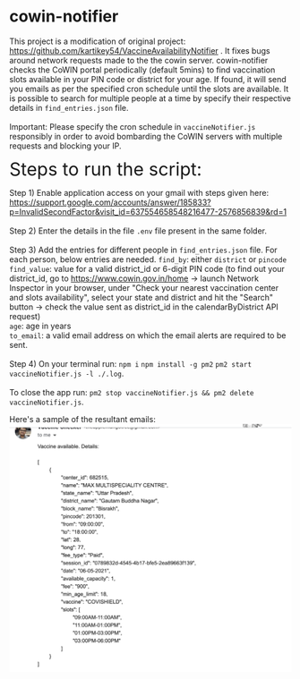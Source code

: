 # cowin-notifier
This project is a modification of original project: https://github.com/kartikey54/VaccineAvailabilityNotifier . It fixes bugs around network requests made to the the cowin server.
cowin-notifier checks the CoWIN portal periodically (default 5mins) to find vaccination slots available in your PIN code or district for your age. If found, it will send you emails as per the specified cron schedule until the slots are available. It is possible to search for multiple people at a time by specify their respective details in `find_entries.json` file.
\
\
Important: Please specify the cron schedule in `vaccineNotifier.js` responsibly in order to avoid bombarding the CoWIN servers with multiple requests and blocking your IP.


<font size="6"> Steps to run the script: </font> 

Step 1) Enable application access on your gmail with steps given here:
https://support.google.com/accounts/answer/185833?p=InvalidSecondFactor&visit_id=637554658548216477-2576856839&rd=1  
\
Step 2) Enter the details in the file `.env` file present in the same folder.
\
\
Step 3) Add the entries for different people in `find_entries.json` file. For each person, below entries are needed.
`find_by`: either `district` or `pincode`\
`find_value`: value for a valid district_id or 6-digit PIN code (to find out your district_id, go to https://www.cowin.gov.in/home -> launch Network Inspector in your browser, under "Check your nearest vaccination center and slots availability", select your state and district and hit the "Search" button -> check the value sent as district_id in the calendarByDistrict API request)\
`age`: age in years\
`to_email`: a valid email address on which the email alerts are required to be sent.
\
\
Step 4) On your terminal run: 
`npm i`
`npm install -g pm2`
`pm2 start vaccineNotifier.js -l ./.log`.
\
\
To close the app run: `pm2 stop vaccineNotifier.js && pm2 delete vaccineNotifier.js`.

Here's a sample of the resultant emails:
![image info](./sampleEmail.png)
